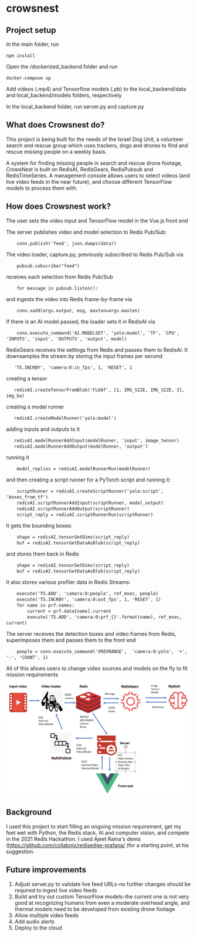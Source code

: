 # crowsnest

## Project setup
In the main folder, run
```
npm install
```
Open the /dockerized_backend folder and run 
```
docker-compose up
```

Add videos (.mp4) and Tensorflow models (.pb) to the local_backend/data and local_backend/models folders, respectively

In the local_backend folder, run server.py and capture.py

## What does Crowsnest do?
This project is being built for the needs of the Israel Dog Unit, a volunteer search and rescue group which uses trackers, dogs and drones to find and rescue missing people on a weekly basis.

A system for finding missing people in search and rescue drone footage, CrowsNest is built on RedisAI, RedisGears, RedisPubsub and RedisTimeSeries. A management console allows users to select videos (and live video feeds in the near future), and choose different TensorFlow models to process them with.

## How does Crowsnest work?
The user sets the video input and TensorFlow model in the Vue.js front end

The server publishes video and model selection to Redis Pub/Sub: 

```
    conn.publish('feed', json.dumps(data))
```

The video loader, capture.py, previously subscribed to Redis Pub/Sub via 
```
    pubsub.subscribe("feed")
```
receives each selection from Redis Pub/Sub 
```
    for message in pubsub.listen():
```
and ingests the video into Redis frame-by-frame via 
```
    conn.xadd(args.output, msg, maxlen=args.maxlen)
``` 

If there is an AI model passed, the loader sets it in RedisAI via 
```
    conn.execute_command('AI.MODELSET', 'yolo:model', 'TF', 'CPU', 'INPUTS', 'input', 'OUTPUTS', 'output', model)
```

RedisGears receives the settings from Redis and passes them to RedisAI. It downsamples the stream by storing the input frames per second 
```
   'TS.INCRBY', 'camera:0:in_fps', 1, 'RESET', 1
```
creating a tensor 
```
   redisAI.createTensorFromBlob('FLOAT', [1, IMG_SIZE, IMG_SIZE, 3], img_ba)
```
creating a model runner 
```
   redisAI.createModelRunner('yolo:model')
```
adding inputs and outputs to it 
```
   redisAI.modelRunnerAddInput(modelRunner, 'input', image_tensor)
   redisAI.modelRunnerAddOutput(modelRunner, 'output')
``` 
running it 
```
    model_replies = redisAI.modelRunnerRun(modelRunner)
``` 
and then creating a script runner for a PyTorch script and running it: 
```
    scriptRunner = redisAI.createScriptRunner('yolo:script', 'boxes_from_tf')
    redisAI.scriptRunnerAddInput(scriptRunner, model_output)
    redisAI.scriptRunnerAddOutput(scriptRunner)
    script_reply = redisAI.scriptRunnerRun(scriptRunner)
``` 
It gets the bounding boxes:
```
    shape = redisAI.tensorGetDims(script_reply)
    buf = redisAI.tensorGetDataAsBlob(script_reply)
``` 
and stores them back in Redis
```
    shape = redisAI.tensorGetDims(script_reply)
    buf = redisAI.tensorGetDataAsBlob(script_reply)
```
It also stores various profiler data in Redis Streams:
```
    execute('TS.ADD', 'camera:0:people', ref_msec, people)
    execute('TS.INCRBY', 'camera:0:out_fps', 1, 'RESET', 1)
    for name in prf.names:
        current = prf.data[name].current
        execute('TS.ADD', 'camera:0:prf_{}'.format(name), ref_msec, current)
```
 
The server receives the detection boxes and video frames from Redis, superimposes them and passes them to the front end
```
    people = conn.execute_command('XREVRANGE',  'camera:0:yolo', '+', '-', 'COUNT', 1)
```

All of this allows users to change video sources and models on the fly to fit mission requirements
![Diagram](./Diagram.png?raw=true "Diagram")

## Background
I used this project to start filling an ongoing mission requirement, get my feet wet with Python, the Redis stack, AI and computer vision, and compete in the 2021 Redis Hackathon. I used Ajeet Raina's demo (https://github.com/collabnix/redisedge-grafana/ )for a starting point, at his suggestion. 

## Future improvements
1) Adjust server.py to validate live feed URLs-no further changes should be required to ingest live video feeds
2) Build and try out custom TensorFlow models-the current one is not very good at recognizing humans from even a moderate overhead angle, and thermal models need to be developed from existing drone footage
3) Allow multiple video feeds
4) Add audio alerts
5) Deploy to the cloud
